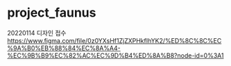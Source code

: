 # project_faunus
20220114 디자인 접수
https://www.figma.com/file/0z0YXsHf1ZjZXPHkfIhYK2/%ED%8C%8C%EC%9A%B0%EB%88%84%EC%8A%A4-%EC%9B%B9%EC%82%AC%EC%9D%B4%ED%8A%B8?node-id=0%3A1
